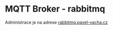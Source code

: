 # MQTT Broker - rabbitmq

Administrace je na adrese [rabbitmq.pavel-vacha.cz](rabbitmq.pavel-vacha.cz)

 
  